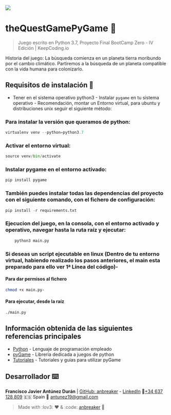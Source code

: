 ![](https://keepcoding.io/es/wp-content/uploads/sites/4/2018/02/KeepCoding-Logo-820x400.png)

# theQuestGamePyGame 🚀

> Juego escrito en Python 3.7, Proyecto Final BootCamp Zero - IV Edición | KeepCoding.io

Historia del juego: La búsqueda comienza en un planeta tierra moribundo por el cambio climático. Partiremos a la búsqueda de un planeta compatible con la vida humana para colonizarlo.

## Requisitos de instalación 🔧

-   Tener en el sistema operativo python3 - Instalar `pygame` en tu sistema operativo - Recomendación, montar un Entorno virtual, para ubuntu y distribuciones unix seguir el siguiente método:

### Para instalar la versión que queramos de python:
```python
virtualenv venv --python=python3.7
```

### Activar el entorno virtual:
```python
source venv/bin/activate
```

### Instalar pygame en el entorno activado:
```python
pip install pygame
```
### También puedes instalar todas las dependencias del proyecto con el siguiente comando, con el fichero de configuración:
```python
pip install -r requirements.txt
```
### Ejecucion del juego, en la consola, con el entorno activado y operativo, navegar hasta la ruta raíz y ejecutar:
```python
    python3 main.py
```
### Si deseas un script ejecutable en linux (Dentro de tu entorno virtual, habiendo realizado los pasos anteriores, el main esta preparado para ello ver 1ª Línea del código)- 
#### Para dar permisos al fichero
```bash
chmod +x main.py- 
```    
#### Para ejecutar, desde la raíz
```bash
./main.py
```
## Información obtenida de las siguientes referencias principales

-   [Python](https://www.python.org/) - Lenguaje de programación empleado
-   [pyGame](https://www.pygame.org/docs/) - Librería dedicada a juegos de python
-   [Tutoriales](https://techwithtim.net/tutorials/game-development-with-python/pygame-tutorial/pygame-tutorial-movement/) - Tutoriales y guias para utilizar pyGame

## Desarrollador ⌨️

**Francisco Javier Antúnez Durán** | [GitHub: anbreaker](https://github.com/anbreaker) - [LinkedIn](https://www.linkedin.com/in/francisco-javier-ant%C3%BAnez-dur%C3%A1n-67319a6a/)
📱[+34 637 128 809](+34637128809) :es: Spain
📧 antunez19@gmail.com

> Made with :lov3: ❤️ & :code: [anbreaker](https://github.com/anbreaker) 🚀
